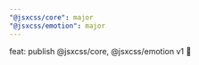 ```yaml
---
"@jsxcss/core": major
"@jsxcss/emotion": major
---
```


feat: publish @jsxcss/core, @jsxcss/emotion v1 🚀
